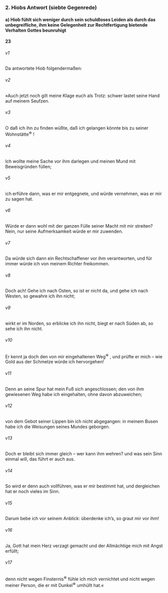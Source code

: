 ### 2. Hiobs Antwort (siebte Gegenrede)

#### a) Hiob fühlt sich weniger durch sein schuldloses Leiden als durch das unbegreifliche, ihm keine Gelegenheit zur Rechtfertigung bietende Verhalten Gottes beunruhigt

__23__

###### v1
Da antwortete Hiob folgendermaßen:


###### v2
»Auch jetzt noch gilt meine Klage euch als Trotz: schwer lastet seine Hand auf meinem Seufzen.

###### v3
O daß ich ihn zu finden wüßte, daß ich gelangen könnte bis zu seiner Wohnstätte<sup title="oder: vor seinen Richterstuhl">&#x2732;</sup>
!

###### v4
Ich wollte meine Sache vor ihm darlegen und meinen Mund mit Beweisgründen füllen;

###### v5
ich erführe dann, was er mir entgegnete, und würde vernehmen, was er mir zu sagen hat.

###### v6
Würde er dann wohl mit der ganzen Fülle seiner Macht mit mir streiten? Nein, nur seine Aufmerksamkeit würde er mir zuwenden.

###### v7
Da würde sich dann ein Rechtschaffener vor ihm verantworten, und für immer würde ich von meinem Richter freikommen.

###### v8
Doch ach! Gehe ich nach Osten, so ist er nicht da, und gehe ich nach Westen, so gewahre ich ihn nicht;

###### v9
wirkt er im Norden, so erblicke ich ihn nicht, biegt er nach Süden ab, so sehe ich ihn nicht.

###### v10
Er kennt ja doch den von mir eingehaltenen Weg<sup title="= Wandel">&#x2732;</sup>
, und prüfte er mich – wie Gold aus der Schmelze würde ich hervorgehen!

###### v11
Denn an seine Spur hat mein Fuß sich angeschlossen; den von ihm gewiesenen Weg habe ich eingehalten, ohne davon abzuweichen;

###### v12
von dem Gebot seiner Lippen bin ich nicht abgegangen: in meinem Busen habe ich die Weisungen seines Mundes geborgen.

###### v13
Doch er bleibt sich immer gleich – wer kann ihm wehren? und was sein Sinn einmal will, das führt er auch aus.

###### v14
So wird er denn auch vollführen, was er mir bestimmt hat, und dergleichen hat er noch vieles im Sinn.

###### v15
Darum bebe ich vor seinem Anblick: überdenke ich’s, so graut mir vor ihm!

###### v16
Ja, Gott hat mein Herz verzagt gemacht und der Allmächtige mich mit Angst erfüllt;

###### v17
denn nicht wegen Finsternis<sup title="= äußerer Trübsal">&#x2732;</sup>
 fühle ich mich vernichtet und nicht wegen meiner Person, die er mit Dunkel<sup title="= Leiden">&#x2732;</sup>
 umhüllt hat.«